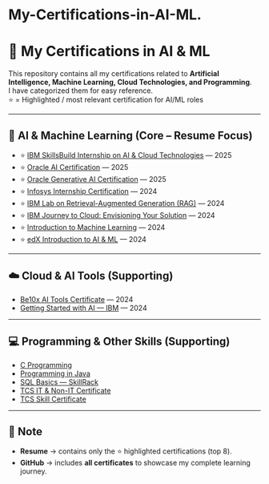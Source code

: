 # My-Certifications-in-AI-ML. 
# 📜 My Certifications in AI & ML

This repository contains all my certifications related to **Artificial Intelligence, Machine Learning, Cloud Technologies, and Programming**.  
I have categorized them for easy reference.  
⭐ = Highlighted / most relevant certification for AI/ML roles

---

## 🔹 AI & Machine Learning (Core – Resume Focus)
- ⭐ [IBM SkillsBuild Internship on AI & Cloud Technologies](./IBM%20SkillsBuild%20Internship%20on%20AI%20&%20Cloud%20Technologies%20Certificate.pdf) — 2025
- ⭐ [Oracle AI Certification](./Oracle_AI_Certification.pdf) — 2025
- ⭐ [Oracle Generative AI Certification](./Oracle_GEN_AI_Certification.pdf) — 2025
- ⭐ [Infosys Internship Certification](./Infosys%20internship%20certification%20.pdf) — 2024
- ⭐ [IBM Lab on Retrieval-Augmented Generation (RAG)](./Lab_RAG_IBM.pdf) — 2024
- ⭐ [IBM Journey to Cloud: Envisioning Your Solution](./Journey%20to%20Cloud%20Envisioning%20Your%20Solution_IBM.pdf) — 2024
- ⭐ [Introduction to Machine Learning](./Introduction%20To%20Machine%20Learning%20.pdf) — 2024
- ⭐ [edX Introduction to AI & ML](./edx%20introduction%20to%20Ai&ML.pdf) — 2024

---

## ☁️ Cloud & AI Tools (Supporting)
- [Be10x AI Tools Certificate](./Be10x_AI%20Tools_Certificate.pdf) — 2024
- [Getting Started with AI — IBM](./Getting%20starting%20with%20AI_IBM.pdf) — 2024

---

## 💻 Programming & Other Skills (Supporting)
- [C Programming](./C%20Programming.pdf)
- [Programming in Java](./Programming%20In%20Java.pdf)
- [SQL Basics — SkillRack](./SQL%20-%20Basics%20skillrack%20certificate.pdf)
- [TCS IT & Non-IT Certificate](./tcs%20it%20&%20non-it%20certificate.pdf)
- [TCS Skill Certificate](./tcs%20skill%20certificate.pdf)

---

## 📌 Note
- **Resume** → contains only the ⭐ highlighted certifications (top 8).  
- **GitHub** → includes **all certificates** to showcase my complete learning journey.  
 
